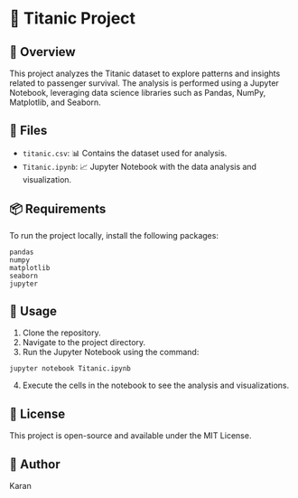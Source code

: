 # 🚢 Titanic Project

## 📄 Overview

This project analyzes the Titanic dataset to explore patterns and insights related to passenger survival. The analysis is performed using a Jupyter Notebook, leveraging data science libraries such as Pandas, NumPy, Matplotlib, and Seaborn.

## 📂 Files

- `titanic.csv`: 📊 Contains the dataset used for analysis.
- `Titanic.ipynb`: 📈 Jupyter Notebook with the data analysis and visualization.

## 📦 Requirements

To run the project locally, install the following packages:

```
pandas
numpy
matplotlib
seaborn
jupyter
```

## 🚀 Usage

1. Clone the repository.
2. Navigate to the project directory.
3. Run the Jupyter Notebook using the command:

```
jupyter notebook Titanic.ipynb
```

4. Execute the cells in the notebook to see the analysis and visualizations.

## 📜 License

This project is open-source and available under the MIT License.

## 👥 Author

Karan

